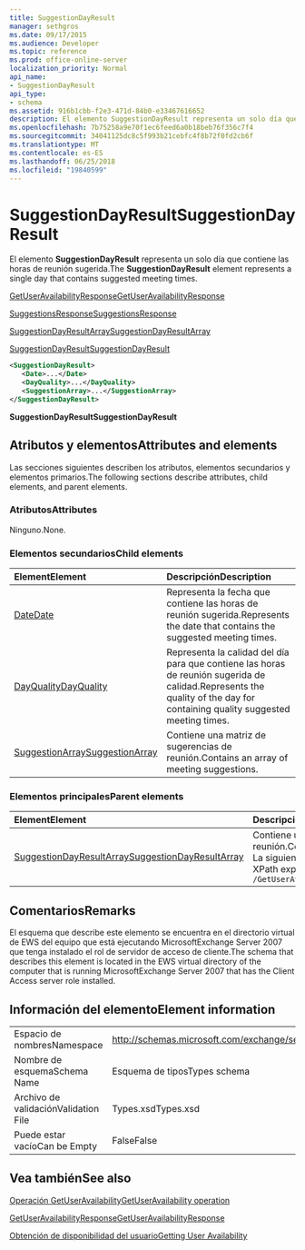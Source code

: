 ```yaml
---
title: SuggestionDayResult
manager: sethgros
ms.date: 09/17/2015
ms.audience: Developer
ms.topic: reference
ms.prod: office-online-server
localization_priority: Normal
api_name:
- SuggestionDayResult
api_type:
- schema
ms.assetid: 916b1cbb-f2e3-471d-84b0-e33467616652
description: El elemento SuggestionDayResult representa un solo día que contiene las horas de reunión sugerida.
ms.openlocfilehash: 7b75258a9e70f1ec6feed6a0b18beb76f356c7f4
ms.sourcegitcommit: 34041125dc8c5f993b21cebfc4f8b72f0fd2cb6f
ms.translationtype: MT
ms.contentlocale: es-ES
ms.lasthandoff: 06/25/2018
ms.locfileid: "19840599"
---
```

# <a name="suggestiondayresult"></a><span data-ttu-id="76f12-103">SuggestionDayResult</span><span class="sxs-lookup"><span data-stu-id="76f12-103">SuggestionDayResult</span></span>

<span data-ttu-id="76f12-104">El elemento **SuggestionDayResult** representa un solo día que contiene las horas de reunión sugerida.</span><span class="sxs-lookup"><span data-stu-id="76f12-104">The **SuggestionDayResult** element represents a single day that contains suggested meeting times.</span></span> 
  
[<span data-ttu-id="76f12-105">GetUserAvailabilityResponse</span><span class="sxs-lookup"><span data-stu-id="76f12-105">GetUserAvailabilityResponse</span></span>](getuseravailabilityresponse.md)
  
[<span data-ttu-id="76f12-106">SuggestionsResponse</span><span class="sxs-lookup"><span data-stu-id="76f12-106">SuggestionsResponse</span></span>](suggestionsresponse.md)
  
[<span data-ttu-id="76f12-107">SuggestionDayResultArray</span><span class="sxs-lookup"><span data-stu-id="76f12-107">SuggestionDayResultArray</span></span>](suggestiondayresultarray.md)
  
[<span data-ttu-id="76f12-108">SuggestionDayResult</span><span class="sxs-lookup"><span data-stu-id="76f12-108">SuggestionDayResult</span></span>](suggestiondayresult.md)
  
```xml
<SuggestionDayResult>
   <Date>...</Date>
   <DayQuality>...</DayQuality>
   <SuggestionArray>...</SuggestionArray>
</SuggestionDayResult>
```

 <span data-ttu-id="76f12-109">**SuggestionDayResult**</span><span class="sxs-lookup"><span data-stu-id="76f12-109">**SuggestionDayResult**</span></span>
## <a name="attributes-and-elements"></a><span data-ttu-id="76f12-110">Atributos y elementos</span><span class="sxs-lookup"><span data-stu-id="76f12-110">Attributes and elements</span></span>

<span data-ttu-id="76f12-111">Las secciones siguientes describen los atributos, elementos secundarios y elementos primarios.</span><span class="sxs-lookup"><span data-stu-id="76f12-111">The following sections describe attributes, child elements, and parent elements.</span></span>
  
### <a name="attributes"></a><span data-ttu-id="76f12-112">Atributos</span><span class="sxs-lookup"><span data-stu-id="76f12-112">Attributes</span></span>

<span data-ttu-id="76f12-113">Ninguno.</span><span class="sxs-lookup"><span data-stu-id="76f12-113">None.</span></span>
  
### <a name="child-elements"></a><span data-ttu-id="76f12-114">Elementos secundarios</span><span class="sxs-lookup"><span data-stu-id="76f12-114">Child elements</span></span>

|<span data-ttu-id="76f12-115">**Element**</span><span class="sxs-lookup"><span data-stu-id="76f12-115">**Element**</span></span>|<span data-ttu-id="76f12-116">**Descripción**</span><span class="sxs-lookup"><span data-stu-id="76f12-116">**Description**</span></span>|
|:-----|:-----|
|[<span data-ttu-id="76f12-117">Date</span><span class="sxs-lookup"><span data-stu-id="76f12-117">Date</span></span>](date.md) <br/> |<span data-ttu-id="76f12-118">Representa la fecha que contiene las horas de reunión sugerida.</span><span class="sxs-lookup"><span data-stu-id="76f12-118">Represents the date that contains the suggested meeting times.</span></span>  <br/> |
|[<span data-ttu-id="76f12-119">DayQuality</span><span class="sxs-lookup"><span data-stu-id="76f12-119">DayQuality</span></span>](dayquality.md) <br/> |<span data-ttu-id="76f12-120">Representa la calidad del día para que contiene las horas de reunión sugerida de calidad.</span><span class="sxs-lookup"><span data-stu-id="76f12-120">Represents the quality of the day for containing quality suggested meeting times.</span></span>  <br/> |
|[<span data-ttu-id="76f12-121">SuggestionArray</span><span class="sxs-lookup"><span data-stu-id="76f12-121">SuggestionArray</span></span>](suggestionarray.md) <br/> |<span data-ttu-id="76f12-122">Contiene una matriz de sugerencias de reunión.</span><span class="sxs-lookup"><span data-stu-id="76f12-122">Contains an array of meeting suggestions.</span></span>  <br/> |
   
### <a name="parent-elements"></a><span data-ttu-id="76f12-123">Elementos principales</span><span class="sxs-lookup"><span data-stu-id="76f12-123">Parent elements</span></span>

|<span data-ttu-id="76f12-124">**Element**</span><span class="sxs-lookup"><span data-stu-id="76f12-124">**Element**</span></span>|<span data-ttu-id="76f12-125">**Descripción**</span><span class="sxs-lookup"><span data-stu-id="76f12-125">**Description**</span></span>|
|:-----|:-----|
|[<span data-ttu-id="76f12-126">SuggestionDayResultArray</span><span class="sxs-lookup"><span data-stu-id="76f12-126">SuggestionDayResultArray</span></span>](suggestiondayresultarray.md) <br/> |<span data-ttu-id="76f12-127">Contiene una matriz de sugerencias organizadas por fecha de reunión.</span><span class="sxs-lookup"><span data-stu-id="76f12-127">Contains an array of meeting suggestions organized by date.</span></span>  <br/> <span data-ttu-id="76f12-128">La siguiente es la expresión de XPath para este elemento:</span><span class="sxs-lookup"><span data-stu-id="76f12-128">The following is the XPath expression to this element:</span></span>  <br/>  `/GetUserAvailabilityResponse/SuggestionsResponse/SuggestionDayResultArray` <br/> |
   
## <a name="remarks"></a><span data-ttu-id="76f12-129">Comentarios</span><span class="sxs-lookup"><span data-stu-id="76f12-129">Remarks</span></span>

<span data-ttu-id="76f12-130">El esquema que describe este elemento se encuentra en el directorio virtual de EWS del equipo que está ejecutando MicrosoftExchange Server 2007 que tenga instalado el rol de servidor de acceso de cliente.</span><span class="sxs-lookup"><span data-stu-id="76f12-130">The schema that describes this element is located in the EWS virtual directory of the computer that is running MicrosoftExchange Server 2007 that has the Client Access server role installed.</span></span>
  
## <a name="element-information"></a><span data-ttu-id="76f12-131">Información del elemento</span><span class="sxs-lookup"><span data-stu-id="76f12-131">Element information</span></span>

|||
|:-----|:-----|
|<span data-ttu-id="76f12-132">Espacio de nombres</span><span class="sxs-lookup"><span data-stu-id="76f12-132">Namespace</span></span>  <br/> |http://schemas.microsoft.com/exchange/services/2006/types  <br/> |
|<span data-ttu-id="76f12-133">Nombre de esquema</span><span class="sxs-lookup"><span data-stu-id="76f12-133">Schema Name</span></span>  <br/> |<span data-ttu-id="76f12-134">Esquema de tipos</span><span class="sxs-lookup"><span data-stu-id="76f12-134">Types schema</span></span>  <br/> |
|<span data-ttu-id="76f12-135">Archivo de validación</span><span class="sxs-lookup"><span data-stu-id="76f12-135">Validation File</span></span>  <br/> |<span data-ttu-id="76f12-136">Types.xsd</span><span class="sxs-lookup"><span data-stu-id="76f12-136">Types.xsd</span></span>  <br/> |
|<span data-ttu-id="76f12-137">Puede estar vacío</span><span class="sxs-lookup"><span data-stu-id="76f12-137">Can be Empty</span></span>  <br/> |<span data-ttu-id="76f12-138">False</span><span class="sxs-lookup"><span data-stu-id="76f12-138">False</span></span>  <br/> |
   
## <a name="see-also"></a><span data-ttu-id="76f12-139">Vea también</span><span class="sxs-lookup"><span data-stu-id="76f12-139">See also</span></span>



[<span data-ttu-id="76f12-140">Operación GetUserAvailability</span><span class="sxs-lookup"><span data-stu-id="76f12-140">GetUserAvailability operation</span></span>](getuseravailability-operation.md)
  
[<span data-ttu-id="76f12-141">GetUserAvailabilityResponse</span><span class="sxs-lookup"><span data-stu-id="76f12-141">GetUserAvailabilityResponse</span></span>](getuseravailabilityresponse.md)


[<span data-ttu-id="76f12-142">Obtención de disponibilidad del usuario</span><span class="sxs-lookup"><span data-stu-id="76f12-142">Getting User Availability</span></span>](http://msdn.microsoft.com/library/d4133fcb-9b0f-4e6b-aadf-a389da83516a%28Office.15%29.aspx)

